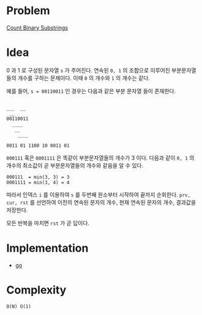 # Problem

[Count Binary Substrings](https://leetcode.com/problems/count-binary-substrings/)

# Idea

0 과 1 로 구성된 문자열 `s` 가 주어진다. 연속된 `0, 1` 의 조합으로
이루어진 부분문자열들의 개수를 구하는 문제이다. 이때 `0` 의 개수와 `1`
의 개수는 같다.

예를 들어, `s = 00110011` 인 경우는 다음과 같은 부분 문자열 들이 존재한다.

```

___  __
 __
00110011
  ____
   __
    ____

0011 01 1100 10 0011 01
```

`000111` 혹은 `0001111` 은 똑같이 부분문자열들의 개수가 3 이다. 다음과
같이 `0, 1` 의 개수의 최소값이 곧 부분문자열들의 개수와 같음을 알 수
있다.

```
000111  = min(3, 3) = 3
0001111 = min(3, 4) = 4
```

따라서 인덱스 `i` 를 이용하여 `s` 를 두번째 원소부터 시작하여 끝까지
순회한다. `prv, cur, rst` 를 선언하여 이전의 연속된 문자의 개수, 현재
연속된 문자의 개수, 결과값을 저장한다.

모든 반복을 마치면 `rst` 가 곧 답이다.
 
# Implementation

* [go](a.go)

# Complexity

```
O(N) O(1)
```
